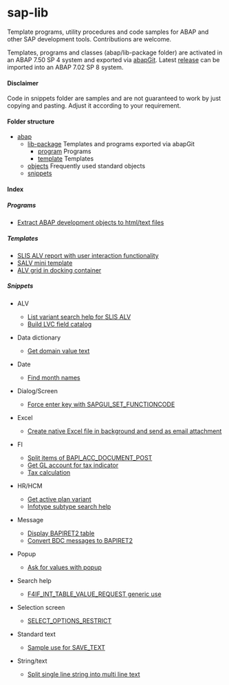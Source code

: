 # sap-lib
Template programs, utility procedures and code samples for ABAP and other SAP development tools. Contributions are welcome. 

Templates, programs and classes (abap/lib-package folder) are activated in an ABAP 7.50 SP 4 system and exported via [abapGit](https://github.com/larshp/abapGit). Latest [release](https://github.com/kkayacan/sap-lib/releases) can be imported into an ABAP 7.02 SP 8 system.

#### Disclaimer
Code in snippets folder are samples and are not guaranteed to work by just copying and pasting. Adjust it according to your requirement.

#### Folder structure
- [abap](abap/)
  - [lib-package](abap/lib-package/) Templates and programs exported via abapGit
    - [program](abap/lib-package/program/) Programs
    - [template](abap/lib-package/template/) Templates
  - [objects](abap/objects/) Frequently used standard objects
  - [snippets](abap/snippets/)

#### Index

##### Programs
- [Extract ABAP development objects to html/text files](abap/lib-package/program/ydtp_mass_download.prog.abap)
  
##### Templates
- [SLIS ALV report with user interaction functionality](abap/lib-package/template/yp_alv_template.prog.abap)
- [SALV mini template](abap/lib-package/template/yp_salv_mini.prog.abap)
- [ALV grid in docking container](abap/lib-package/template/yp_docking.prog.abap)

##### Snippets
- ALV
  - [List variant search help for SLIS ALV](abap/snippets/REUSE_ALV_VARIANT_F4.abap)
  - [Build LVC field catalog](abap/snippets/build-lvc-fieldcatalog.abap)
    
- Data dictionary
  - [Get domain value text](abap/snippets/get-domain-value-text.abap)
  
- Date
  - [Find month names](abap/snippets/MONTH_NAMES_GET.abap)
  
- Dialog/Screen
  - [Force enter key with SAPGUI_SET_FUNCTIONCODE](abap/snippets/SAPGUI_SET_FUNCTIONCODE.abap)
  
- Excel
  - [Create native Excel file in background and send as email attachment](abap/snippets/create-excel-bg-and-send-mail.abap)
  
- FI
  - [Split items of BAPI_ACC_DOCUMENT_POST](abap/snippets/BAPI_ACC_DOCUMENT_POST-split-items.abap)
  - [Get GL account for tax indicator](abap/snippets/FI_TAX_GET_TAX_ACCOUNTS.abap)
  - [Tax calculation](abap/snippets/tax-calculation.abap)
  
- HR/HCM
  - [Get active plan variant](abap/snippets/RH_GET_PLVAR.abap)
  - [Infotype subtype search help](abap/snippets/HR_F4_GET_SUBTYPE.abap)
  
- Message
  - [Display BAPIRET2 table](abap/snippets/message-display.abap)
  - [Convert BDC messages to BAPIRET2](abap/snippets/CONVERT_BDCMSGCOLL_TO_BAPIRET2.abap)
  
- Popup
  - [Ask for values with popup](abap/snippets/POPUP_GET_VALUES.abap)

- Search help
  - [F4IF_INT_TABLE_VALUE_REQUEST generic use](abap/snippets/F4IF_INT_TABLE_VALUE_REQUEST.abap)

- Selection screen
  - [SELECT_OPTIONS_RESTRICT](abap/snippets/SELECT_OPTIONS_RESTRICT.abap)
  
- Standard text
  - [Sample use for SAVE_TEXT](abap/snippets/SAVE_TEXT.abap)
  
- String/text
  - [Split single line string into multi line text](abap/snippets/RKD_WORD_WRAP.abap)